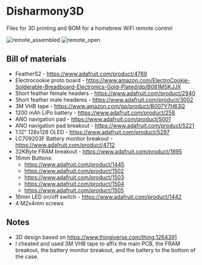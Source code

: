 # Disharmony3D
Files for 3D printing and BOM for a homebrew WiFi remote control

![remote_assembled](https://github.com/apendley/Disharmony3D/assets/1042513/2137c34b-b2d9-4823-a081-19663f783058)
![remote_open](https://github.com/apendley/Disharmony3D/assets/1042513/6de94f3c-cae9-4cdd-b8ed-aa72f7bc03ac)

Bill of materials
-

* FeatherS2 - https://www.adafruit.com/product/4769
* Electrocookie proto board - https://www.amazon.com/ElectroCookie-Solderable-Breadboard-Electronics-Gold-Plated/dp/B081MSKJJX
* Short feather female headers - https://www.adafruit.com/product/2940
* Short feather male headeres - https://www.adafruit.com/product/3002
* 3M VHB tape - https://www.amazon.com/gp/product/B007Y7H63Q
* 1200 mAh LiPo battery - https://www.adafruit.com/product/258
* ANO navigation pad - https://www.adafruit.com/product/5001
* ANO navigation pad breakout - https://www.adafruit.com/product/5221
* 1.12" 128x128 OLED - https://www.adafruit.com/product/5297
* LC709203F Battery monitor breakout - https://www.adafruit.com/product/4712
* 32KByte FRAM breakout - https://www.adafruit.com/product/1895
* 16mm Buttons: 
	- https://www.adafruit.com/product/1445
	- https://www.adafruit.com/product/1502
	- https://www.adafruit.com/product/1503	
	- https://www.adafruit.com/product/1504	
	- https://www.adafruit.com/product/1505
* 16mm LED on/off switch - https://www.adafruit.com/product/1442
* 4 M2x4mm screws

Notes
-
* 3D design based on https://www.thingiverse.com/thing:1264391
* I cheated and used 3M VHB tape to affix the main PCB, the FRAM breakout, the battery monitor breakout, and the battery to the bottom of the case.
